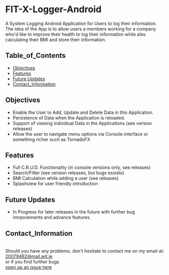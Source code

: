 # FIT-X-Logger-Android
A System Logging Android Application for Users to log their information. The idea of the App is to allow users a members working for a company who'd like to improve their health  to log their information while also calculating their BMI and store their information.

## Table_of_Contents
* [Objectives](#objectives)
* [Features](#features)
* [Future Updates](#status)
* [Contact_Information](#contact_information)


## Objectives
 * Enable the User to Add, Update and Delete Data in this Application.
 * Persistence of Data when the Application is reloaded.
 * Support of viewing individual Data in the Applications (see version releases)
 * Allow the user to navigate menu options  via Console interface or something richer such as TornadoFX


## Features
* Full C.R.U.D. Functionality (in console versions only, see releases)
* Search/Filter (see version releases, but bugs esxists)
* BMI Calculation while adding a user (see releases)
* Splashview for user friendly introduction

 
 ## Future Updates
 - In Progress for later releases in the future with further bug imrpovements and advance features.
 
## Contact_Information
<br> Should you have any problems, don't hesitate to contact me on my email at:</br> [20079462@mail.wit.ie](mailto:20079462@mail.wit.ie)
<br>or if you find further bugs </br>[open up an issue here](https://github.com/robert-solomon12/FIT-X-LOGGER-ANDROID/issues)
